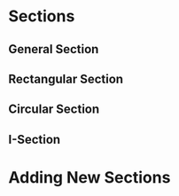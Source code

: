 # Sections

## General Section

## Rectangular Section

## Circular Section

## I-Section

# Adding New Sections